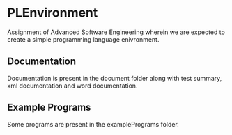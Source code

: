 # PLEnvironment
Assignment of Advanced Software Engineering wherein we are expected to create a simple programming language enivronment.

## Documentation ##
Documentation is present in the document folder along with test summary, xml documentation and word documentation.

## Example Programs ##
Some programs are present in the examplePrograms folder.

